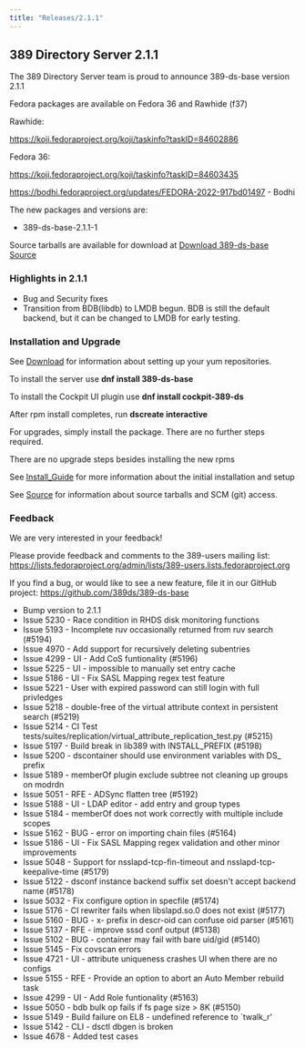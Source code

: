 ```yaml
---
title: "Releases/2.1.1"
---
```


389 Directory Server 2.1.1
-----------------------------

The 389 Directory Server team is proud to announce 389-ds-base version 2.1.1

Fedora packages are available on Fedora 36 and Rawhide (f37)

Rawhide:

<https://koji.fedoraproject.org/koji/taskinfo?taskID=84602886>

Fedora 36:

<https://koji.fedoraproject.org/koji/taskinfo?taskID=84603435>

<https://bodhi.fedoraproject.org/updates/FEDORA-2022-917bd01497> - Bodhi


The new packages and versions are:

- 389-ds-base-2.1.1-1

Source tarballs are available for download at [Download 389-ds-base Source](https://github.com/389ds/389-ds-base/archive/389-ds-base-2.1.1.tar.gz)

### Highlights in 2.1.1

- Bug and Security fixes
- Transition from BDB(libdb) to LMDB begun.  BDB is still the default backend, but it can be changed to LMDB for early testing.

### Installation and Upgrade 

See [Download](../download.html) for information about setting up your yum repositories.

To install the server use **dnf install 389-ds-base**

To install the Cockpit UI plugin use **dnf install cockpit-389-ds**

After rpm install completes, run **dscreate interactive**

For upgrades, simply install the package.  There are no further steps required.

There are no upgrade steps besides installing the new rpms 

See [Install\_Guide](../howto/howto-install-389.html) for more information about the initial installation and setup

See [Source](../development/source.html) for information about source tarballs and SCM (git) access.

### Feedback

We are very interested in your feedback!

Please provide feedback and comments to the 389-users mailing list: <https://lists.fedoraproject.org/admin/lists/389-users.lists.fedoraproject.org>

If you find a bug, or would like to see a new feature, file it in our GitHub project: <https://github.com/389ds/389-ds-base>

- Bump version to 2.1.1
- Issue 5230 - Race condition in RHDS disk monitoring functions
- Issue 5193 - Incomplete ruv occasionally returned from ruv search (#5194)
- Issue 4970 - Add support for recursively deleting subentries
- Issue 4299 - UI - Add CoS funtionality (#5196)
- Issue 5225 - UI - impossible to manually set entry cache
- Issue 5186 - UI - Fix SASL Mapping regex test feature
- Issue 5221 - User with expired password can still login with full privledges
- Issue 5218 - double-free of the virtual attribute context in persistent search (#5219)
- Issue 5214 - CI Test tests/suites/replication/virtual_attribute_replication_test.py (#5215)
- Issue 5197 - Build break in lib389 with INSTALL_PREFIX (#5198)
- Issue 5200 - dscontainer should use environment variables with DS_ prefix
- Issue 5189 - memberOf plugin exclude subtree not cleaning up groups on modrdn
- Issue 5051 - RFE - ADSync flatten tree (#5192)
- Issue 5188 - UI - LDAP editor - add entry and group types
- Issue 5184 - memberOf does not work correctly with multiple include scopes
- Issue 5162 - BUG - error on importing chain files (#5164)
- Issue 5186 - UI - Fix SASL Mapping regex validation and other minor improvements
- Issue 5048 - Support for nsslapd-tcp-fin-timeout and nsslapd-tcp-keepalive-time (#5179)
- Issue 5122 - dsconf instance backend suffix set doesn't accept backend name (#5178)
- Issue 5032 - Fix configure option in specfile (#5174)
- Issue 5176 - CI rewriter fails when libslapd.so.0 does not exist (#5177)
- Issue 5160 - BUG - x- prefix in descr-oid can confuse oid parser (#5161)
- Issue 5137 - RFE - improve sssd conf output (#5138)
- Issue 5102 - BUG - container may fail with bare uid/gid (#5140)
- Issue 5145 - Fix covscan errors
- Issue 4721 - UI - attribute uniqueness crashes UI when there are no configs
- Issue 5155 - RFE - Provide an option to abort an Auto Member rebuild task
- Issue 4299 - UI - Add Role funtionality (#5163)
- Issue 5050 - bdb bulk op fails if fs page size > 8K (#5150)
- Issue 5149 - Build failure on EL8 - undefined reference to `twalk_r'
- Issue 5142 - CLI - dsctl dbgen is broken
- Issue 4678 - Added test cases

